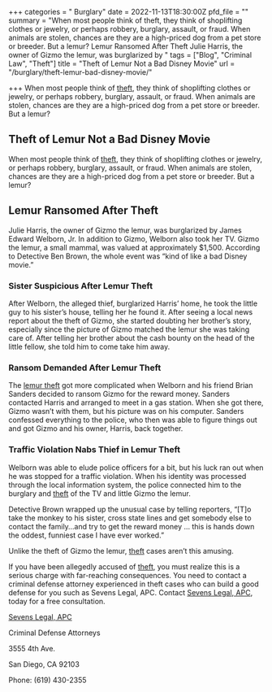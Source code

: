 +++
categories = " Burglary"
date = 2022-11-13T18:30:00Z
pfd_file = ""
summary = "When most people think of theft, they think of shoplifting clothes or jewelry, or perhaps robbery, burglary, assault, or fraud. When animals are stolen, chances are they are a high-priced dog from a pet store or breeder. But a lemur? Lemur Ransomed After Theft Julie Harris, the owner of Gizmo the lemur, was burglarized by "
tags = ["Blog", "Criminal Law", "Theft"]
title = "Theft of Lemur Not a Bad Disney Movie"
url = "/burglary/theft-lemur-bad-disney-movie/"

+++
When most people think of [theft](https://www.sevenslegal.com/san-diego-theft-lawyer/ "San Diego Theft Lawyer"), they think of shoplifting clothes or jewelry, or perhaps robbery, burglary, assault, or fraud. When animals are stolen, chances are they are a high-priced dog from a pet store or breeder. But a lemur?

## Theft of Lemur Not a Bad Disney Movie

When most people think of [theft](https://www.sevenslegal.com/san-diego-theft-lawyer/ "San Diego Theft Lawyer"), they think of shoplifting clothes or jewelry, or perhaps robbery, burglary, assault, or fraud. When animals are stolen, chances are they are a high-priced dog from a pet store or breeder. But a lemur?

## Lemur Ransomed After Theft

Julie Harris, the owner of Gizmo the lemur, was burglarized by James Edward Welborn, Jr. In addition to Gizmo, Welborn also took her TV. Gizmo the lemur, a small mammal, was valued at approximately $1,500. According to Detective Ben Brown, the whole event was “kind of like a bad Disney movie.”

### Sister Suspicious After Lemur Theft

After Welborn, the alleged thief, burglarized Harris’ home, he took the little guy to his sister’s house, telling her he found it. After seeing a local news report about the theft of Gizmo, she started doubting her brother’s story, especially since the picture of Gizmo matched the lemur she was taking care of. After telling her brother about the cash bounty on the head of the little fellow, she told him to come take him away.

### Ransom Demanded After Lemur Theft

The [lemur theft](https://www.sevenslegal.com/san-diego-theft-lawyer/ "San Diego Theft Lawyer") got more complicated when Welborn and his friend Brian Sanders decided to ransom Gizmo for the reward money. Sanders contacted Harris and arranged to meet in a gas station. When she got there, Gizmo wasn’t with them, but his picture was on his computer. Sanders confessed everything to the police, who then was able to figure things out and got Gizmo and his owner, Harris, back together.

### Traffic Violation Nabs Thief in Lemur Theft

Welborn was able to elude police officers for a bit, but his luck ran out when he was stopped for a traffic violation. When his identity was processed through the local information system, the police connected him to the burglary and [theft](https://www.sevenslegal.com/san-diego-theft-lawyer/ "San Diego Theft Lawyer") of the TV and little Gizmo the lemur.

Detective Brown wrapped up the unusual case by telling reporters, “\[T\]o take the monkey to his sister, cross state lines and get somebody else to contact the family…and try to get the reward money … this is hands down the oddest, funniest case I have ever worked.”

Unlike the theft of Gizmo the lemur, [theft](https://www.sevenslegal.com/san-diego-theft-lawyer/ "San Diego Theft Lawyer") cases aren’t this amusing.

If you have been allegedly accused of [theft](https://www.sevenslegal.com/san-diego-theft-lawyer/ "San Diego Theft Lawyer"), you must realize this is a serious charge with far-reaching consequences. You need to contact a criminal defense attorney experienced in theft cases who can build a good defense for you such as Sevens Legal, APC. Contact [Sevens Legal, APC](https://www.sevenslegal.com/ "Sevens Legal, APC"), today for a free consultation.

[Sevens Legal, APC](https://www.sevenslegal.com/ "Sevens Legal, APC")

Criminal Defense Attorneys

3555 4th Ave.

San Diego, CA 92103

Phone: (619) 430-2355